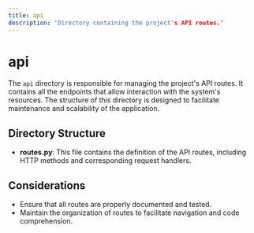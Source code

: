 ```yaml
---
title: api
description: 'Directory containing the project's API routes.'
---
```


# api

The `api` directory is responsible for managing the project's API routes. It contains all the endpoints that allow interaction with the system's resources. The structure of this directory is designed to facilitate maintenance and scalability of the application.

## Directory Structure

- **routes.py**: This file contains the definition of the API routes, including HTTP methods and corresponding request handlers.

## Considerations

- Ensure that all routes are properly documented and tested.
- Maintain the organization of routes to facilitate navigation and code comprehension.